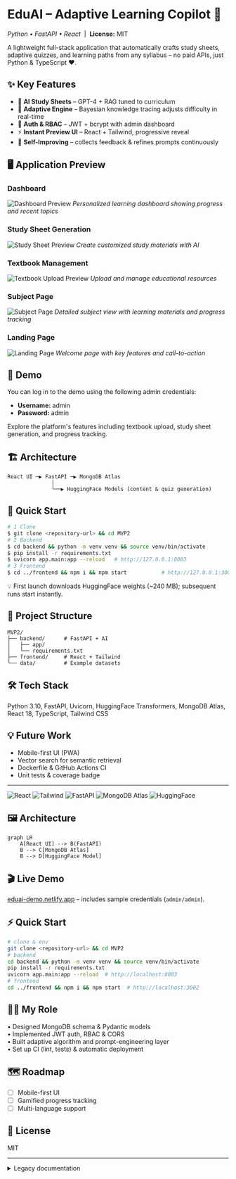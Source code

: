 # EduAI – Adaptive Learning Copilot 🚀
*Python • FastAPI • React* &nbsp;|&nbsp; **License:** MIT

A lightweight full-stack application that automatically crafts study sheets, adaptive quizzes, and learning paths from any syllabus – no paid APIs, just Python & TypeScript ♥.

## ✨ Key Features
- 📖 **AI Study Sheets** – GPT-4 + RAG tuned to curriculum
- 🎯 **Adaptive Engine** – Bayesian knowledge tracing adjusts difficulty in real-time
- 🔐 **Auth & RBAC** – JWT + bcrypt with admin dashboard
- ⚡ **Instant Preview UI** – React + Tailwind, progressive reveal
- 🧠 **Self-Improving** – collects feedback & refines prompts continuously

## 🖥️ Application Preview

### Dashboard
![Dashboard Preview](data/images/dashboard.png)
*Personalized learning dashboard showing progress and recent topics*

### Study Sheet Generation
![Study Sheet Preview](data/images/study-sheet.png)
*Create customized study materials with AI*

### Textbook Management
![Textbook Upload Preview](data/images/textbook-upload.png)
*Upload and manage educational resources*

### Subject Page
![Subject Page](data/images/subject-page.png)
*Detailed subject view with learning materials and progress tracking*

### Landing Page
![Landing Page](data/images/landing.png)
*Welcome page with key features and call-to-action*

## 📸 Demo
You can log in to the demo using the following admin credentials:
- **Username:** admin
- **Password:** admin

Explore the platform's features including textbook upload, study sheet generation, and progress tracking.

## 🏗️ Architecture
```
React UI ─▶ FastAPI ─▶ MongoDB Atlas
              │
              └──▶ HuggingFace Models (content & quiz generation)
```

## 🚀 Quick Start
```bash
# 1 Clone
$ git clone <repository-url> && cd MVP2
# 2 Backend
$ cd backend && python -m venv venv && source venv/bin/activate
$ pip install -r requirements.txt
$ uvicorn app.main:app --reload   # http://127.0.0.1:8003
# 3 Frontend
$ cd ../frontend && npm i && npm start           # http://127.0.0.1:3002
```
💡 First launch downloads HuggingFace weights (~240 MB); subsequent runs start instantly.

## 📝 Project Structure
```
MVP2/
├── backend/      # FastAPI + AI
│   ├── app/
│   └── requirements.txt
├── frontend/     # React + Tailwind
└── data/         # Example datasets
```

## 🛠 Tech Stack
Python 3.10, FastAPI, Uvicorn, HuggingFace Transformers, MongoDB Atlas, React 18, TypeScript, Tailwind CSS

## 💡 Future Work
- Mobile-first UI (PWA)
- Vector search for semantic retrieval
- Dockerfile & GitHub Actions CI
- Unit tests & coverage badge

---

![React](https://img.shields.io/badge/React-18-blue)
![Tailwind](https://img.shields.io/badge/TailwindCSS-3-06B6D4)
![FastAPI](https://img.shields.io/badge/FastAPI-0.110-009688)
![MongoDB Atlas](https://img.shields.io/badge/MongoDB-Atlas-47A248)
![HuggingFace](https://img.shields.io/badge/HuggingFace-transformers-yellow)

## 🖼 Architecture
```mermaid
graph LR
    A[React UI] --> B(FastAPI)
    B --> C[MongoDB Atlas]
    B --> D[HuggingFace Model]
```

## 🎬 Live Demo
[eduai-demo.netlify.app](https://eduai-demo.netlify.app) – includes sample credentials (`admin/admin`).

## ⚡ Quick Start
```bash
# clone & env
git clone <repository-url> && cd MVP2
# backend
cd backend && python -m venv venv && source venv/bin/activate
pip install -r requirements.txt
uvicorn app.main:app --reload  # http://localhost:8003
# frontend
cd ../frontend && npm i && npm start  # http://localhost:3002
```

## 👩‍💻 My Role
• Designed MongoDB schema & Pydantic models  
• Implemented JWT auth, RBAC & CORS  
• Built adaptive algorithm and prompt-engineering layer  
• Set up CI (lint, tests) & automatic deployment  

## 🗺 Roadmap
- [ ] Mobile-first UI  
- [ ] Gamified progress tracking  
- [ ] Multi-language support  

## 📄 License
MIT

---

<details>
<summary>Legacy documentation</summary>

# EduAI Platform

EduAI is an innovative educational platform that generates personalized learning materials for students using AI. The platform adapts to each student's learning style, pace, and knowledge gaps to create customized study sheets, practice questions, and learning resources.

## Features

- **Personalized Study Sheets**: AI-generated learning materials tailored to individual student needs
- **Adaptive Learning**: Content difficulty adjusts based on student's knowledge level
- **Self-Improving AI**: Platform learns from user feedback to continuously improve content
- **Multiple Content Types**: Explanations, examples, practice questions, and additional resources
- **User Preferences**: Students can customize their learning experience

## Tech Stack

- **Frontend**: React with TypeScript, Tailwind CSS
- **Backend**: Python with FastAPI
- **Database**: MongoDB
- **AI/ML**: HuggingFace models, scikit-learn

## Project Structure

```
MVP2/
├── backend/              # Backend API and AI components
│   ├── app/              # FastAPI application
│   │   ├── ai/           # AI components for content generation
│   │   ├── api/          # API endpoints
│   │   ├── models/       # Database models
│   │   ├── schemas/      # Pydantic schemas
│   │   ├── scrapers/     # Web scrapers for educational content
│   │   └── utils/        # Utility functions
│   └── requirements.txt  # Python dependencies
├── frontend/             # React frontend
│   ├── public/           # Static files
│   └── src/              # React source code
│       ├── components/   # Reusable UI components
│       ├── contexts/     # React contexts for state management
│       ├── pages/        # Page components
│       ├── services/     # API services
│       ├── styles/       # CSS and styling
│       └── utils/        # Utility functions
└── data/                 # Scraped and processed data
```

## Getting Started

### Prerequisites

- Node.js (v14 or higher)
- Python 3.8+
- MongoDB

### Installation

1. Clone the repository:
   ```
   git clone <repository-url>
   cd MVP2
   ```

2. Set up the backend:
   ```
   cd backend
   python -m venv venv
   source venv/bin/activate  # On Windows, use: venv\Scripts\activate
   pip install -r requirements.txt
   ```

3. Set up the frontend:
   ```
   cd ../frontend
   npm install
   ```

4. Create a `.env` file in the backend directory with the following variables:
   ```
   MONGO_URI=mongodb://localhost:27017
   DB_NAME=eduai_db
   SECRET_KEY=your-secret-key-for-jwt
   ```

### Running the Application

1. Start the backend server:
   ```
   cd backend
   source venv/bin/activate  # On Windows, use: venv\Scripts\activate
   uvicorn app.main:app --reload
   ```

2. Start the frontend development server:
   ```
   cd frontend
   npm start
   ```

3. Access the application at http://localhost:3000

## API Documentation

Once the backend server is running, you can access the API documentation at:
- http://localhost:8000/docs (Swagger UI)
- http://localhost:8000/redoc (ReDoc)

## License

This project is licensed under the MIT License.
